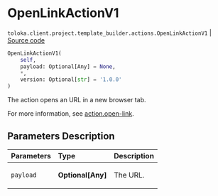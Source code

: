 # OpenLinkActionV1
`toloka.client.project.template_builder.actions.OpenLinkActionV1` | [Source code](https://github.com/Toloka/toloka-kit/blob/v1.2.0.post1/src/client/project/template_builder/actions.py#L103)

```python
OpenLinkActionV1(
    self,
    payload: Optional[Any] = None,
    *,
    version: Optional[str] = '1.0.0'
)
```

The action opens an URL in a new browser tab.


For more information, see [action.open-link](https://toloka.ai/docs/template-builder/reference/action.open-link).

## Parameters Description

| Parameters | Type | Description |
| :----------| :----| :-----------|
`payload`|**Optional\[Any\]**|<p>The URL.</p>
